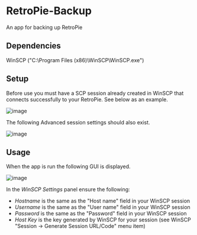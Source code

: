 # RetroPie-Backup
An app for backing up RetroPie



## Dependencies

WinSCP ("C:\Program Files (x86)\WinSCP\WinSCP.exe")

## Setup

Before use you must have a SCP session already created in WinSCP that connects successfully to your RetroPie.  See below as an example.

![image](https://user-images.githubusercontent.com/28795922/115145385-962bf800-a094-11eb-9069-3af018f91891.png)

The following Advanced session settings should also exist.

![image](https://user-images.githubusercontent.com/28795922/115145412-bb206b00-a094-11eb-9d49-3ae5729da6b2.png)

## Usage

When the app is run the following GUI is displayed.

![image](https://user-images.githubusercontent.com/28795922/115145169-8f50b580-a093-11eb-911f-6648238ba72f.png)

In the *WinSCP Settings* panel ensure the following:

- *Hostname* is the same as the "Host name" field in your WinSCP session
- *Username* is the same as the "User name" field in your WinSCP session
- *Password* is the same as the "Password" field in your WinSCP session
- *Host Key* is the key generated by WinSCP for your session (see WinSCP "Session -> Generate Session URL/Code" menu item)
